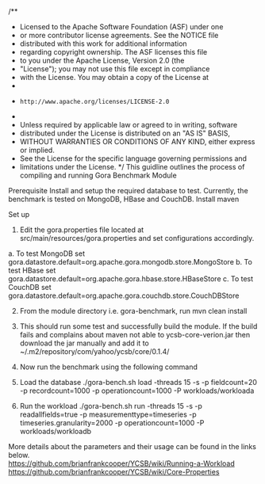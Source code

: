 /**
 * Licensed to the Apache Software Foundation (ASF) under one
 * or more contributor license agreements.  See the NOTICE file
 * distributed with this work for additional information
 * regarding copyright ownership.  The ASF licenses this file
 * to you under the Apache License, Version 2.0 (the
 * "License"); you may not use this file except in compliance
 * with the License.  You may obtain a copy of the License at
 *
 *     http://www.apache.org/licenses/LICENSE-2.0
 *
 * Unless required by applicable law or agreed to in writing, software
 * distributed under the License is distributed on an "AS IS" BASIS,
 * WITHOUT WARRANTIES OR CONDITIONS OF ANY KIND, either express or implied.
 * See the License for the specific language governing permissions and
 * limitations under the License.
 */
This guidline outlines the process of compiling and running Gora Benchmark Module

Prerequisite
Install and setup the required database to test. Currently, the benchmark is tested on MongoDB, HBase and CouchDB.
Install maven

Set up

1. Edit the gora.properties file located at src/main/resources/gora.properties and set configurations accordingly. 

 a. To test MongoDB set gora.datastore.default=org.apache.gora.mongodb.store.MongoStore
 b. To test HBase set gora.datastore.default=org.apache.gora.hbase.store.HBaseStore
 c. To test CouchDB set gora.datastore.default=org.apache.gora.couchdb.store.CouchDBStore


2. From the module directory i.e. gora-benchmark, run mvn clean install
3. This should run some test and successfully build the module. 
	If the build fails and complains about maven not able to ycsb-core-verion.jar then download the jar manually and add it to ~/.m2/repository/com/yahoo/ycsb/core/0.1.4/

5. Now run the benchmark using the following command

6. Load the database
./gora-bench.sh load -threads 15 -s -p fieldcount=20 -p recordcount=1000 -p operationcount=1000 -P workloads/workloada

7. Run the workload
./gora-bench.sh run -threads 15 -s -p readallfields=true -p measurementtype=timeseries -p timeseries.granularity=2000 -p operationcount=1000 -P workloads/workloadb


More details about the parameters and their usage can be found in the links below.  
https://github.com/brianfrankcooper/YCSB/wiki/Running-a-Workload
https://github.com/brianfrankcooper/YCSB/wiki/Core-Properties
